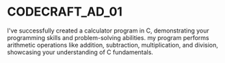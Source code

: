 # CODECRAFT_AD_01
I've successfully created a calculator program in C, demonstrating your programming skills and problem-solving abilities. my program performs arithmetic operations like addition, subtraction, multiplication, and division, showcasing your understanding of C fundamentals. 
